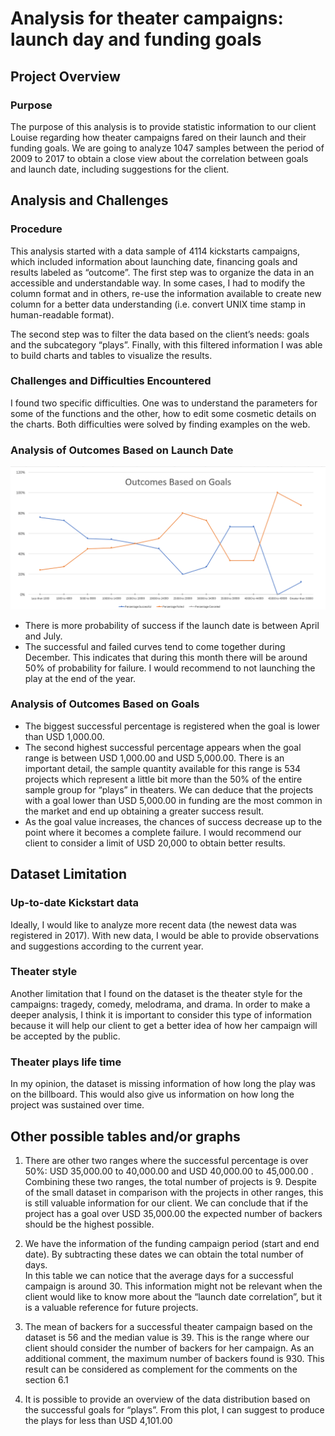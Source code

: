 # Analysis for theater campaigns: launch day and funding goals

## Project Overview
### Purpose
The purpose of this analysis is to provide statistic information to our client Louise regarding how theater campaigns fared on their launch and their funding goals. 
We are going to analyze 1047 samples between the period of 2009 to 2017 to obtain a close view about the correlation between goals and launch date, including suggestions for the client.

## Analysis and Challenges
### Procedure
This analysis started with a data sample of 4114 kickstarts campaigns, which included information about launching date, financing goals and results labeled as “outcome”. 
The first step was to organize the data in an accessible and understandable way. In some cases, I had to modify the column format and in others, re-use the information available to create new column for a better data understanding (i.e. convert UNIX time stamp in human-readable format).

The second step was to filter the data based on the client’s needs: goals and the subcategory “plays”. Finally, with this filtered information I was able to build charts and tables to visualize the results. 

### Challenges and Difficulties Encountered
I found two specific difficulties. One was to understand the parameters for some of the functions and the other, how to edit some cosmetic details on the charts. Both difficulties were solved by finding examples on the web.

### Analysis of Outcomes Based on Launch Date
![alt text](https://github.com/yoyoFC/kickstarter-analysis/blob/main/Outcomes_vs_Goals.PNG)

* There is more probability of success if the launch date is between April and July.
* The successful and failed curves tend to come together during December. This indicates that during this month there will be around 50% of probability for failure. I would recommend to not launching the play at the end of the year.

### Analysis of Outcomes Based on Goals
* The biggest successful percentage is registered when the goal is lower than USD 1,000.00.
* The second highest successful percentage appears when the goal range is between USD 1,000.00 and USD 5,000.00. There is an important detail, the sample quantity available for this range is 534 projects which represent a little bit more than the 50% of the entire sample group for “plays” in theaters. 
We can deduce that the projects with a goal lower than USD 5,000.00 in funding are the most common in the market and end up obtaining a greater success result.
* As the goal value increases, the chances of success decrease up to the point where it becomes a complete failure. I would recommend our client to consider a limit of USD 20,000 to obtain better results.


## Dataset Limitation
### Up-to-date Kickstart data
Ideally, I would like to analyze more recent data (the newest data was registered in 2017). With new data, I would be able to provide observations and suggestions according to the current year. 

### Theater style
Another limitation that I found on the dataset is the theater style for the campaigns: tragedy, comedy, melodrama, and drama. In order to make a deeper analysis, I think it is important to consider this type of information because it will help our client to get a better idea of how her campaign will be accepted by the public.

### Theater plays life time
In my opinion, the dataset is missing information of how long the play was on the billboard. This would also give us information on how long the project was sustained over time.

## Other possible tables and/or graphs
1. There are other two ranges where the successful percentage is over 50%: USD 35,000.00 to 40,000.00 and USD 40,000.00 to 45,000.00 .
Combining these two ranges, the total number of projects is 9. Despite of the small dataset in comparison with the projects in other ranges, this is still valuable information for our client. We can conclude that if the project has a goal over USD 35,000.00 the expected number of backers should be the highest possible.

2. We have the information of the funding campaign period (start and end date). By subtracting these dates we can obtain the total number of days.  
In this table we can notice that the average days for a successful campaign is around 30. This information might not be relevant when the client would like to know more about the “launch date correlation”, but it is a valuable reference for future projects.

3. The mean of backers for a successful theater campaign based on the dataset is 56 and the median value is 39. This is the range where our client should consider the number of backers for her campaign. 
As an additional comment, the maximum number of backers found is 930. This result can be considered as complement for the comments on the section 6.1

4. It is possible to provide an overview of the data distribution based on the successful goals for “plays”. From this plot, I can suggest to produce the plays for less than USD 4,101.00 
 
